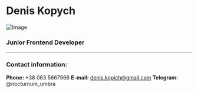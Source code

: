 # Denis Kopych 

![Image](https://i.ibb.co/k4CnDV0/IMG-9414.jpg)

### Junior Frontend Developer
___

### Contact information:
**Phone:** +38 063 5667966
**E-mail:** denis.kopich@gmail.com
**Telegram:** @nocturnum_umbra

